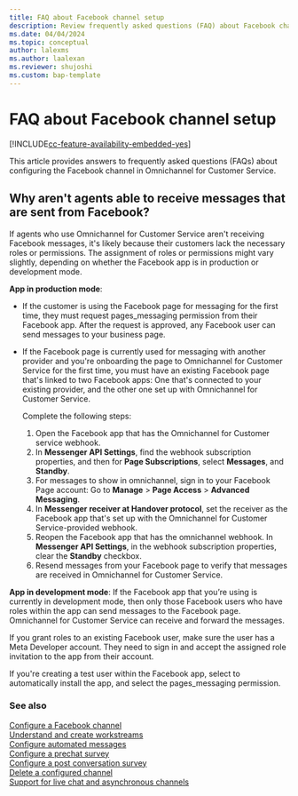 ```yaml
---
title: FAQ about Facebook channel setup
description: Review frequently asked questions (FAQ) about Facebook channel configuration in Omnichannel for Customer Service.
ms.date: 04/04/2024
ms.topic: conceptual
author: lalexms
ms.author: laalexan
ms.reviewer: shujoshi
ms.custom: bap-template
---
```


# FAQ about Facebook channel setup

[!INCLUDE[cc-feature-availability-embedded-yes](../../includes/cc-feature-availability-embedded-yes.md)]

This article provides answers to frequently asked questions (FAQs) about configuring the Facebook channel in Omnichannel for Customer Service.

## Why aren't agents able to receive messages that are sent from Facebook? 

If agents who use Omnichannel for Customer Service aren't receiving Facebook messages, it's likely because their customers lack the necessary roles or permissions. The assignment of roles or permissions might vary slightly, depending on whether the Facebook app is in production or development mode. 

**App in production mode**: 
- If the customer is using the Facebook page for messaging for the first time, they must request pages_messaging permission from their Facebook app. After the request is approved, any Facebook user can send messages to your business page.

- If the Facebook page is currently used for messaging with another provider and you're onboarding the page to Omnichannel for Customer Service for the first time, you must have an existing Facebook page that's linked to two Facebook apps: One that's connected to your existing provider, and the other one set up with Omnichannel for Customer Service.<br>

  Complete the following steps:
  1. Open the Facebook app that has the Omnichannel for Customer service webhook.
  1. In **Messenger API Settings**, find the webhook subscription properties, and then for **Page Subscriptions**, select **Messages**, and **Standby**.
  1. For messages to show in omnichannel, sign in to your Facebook Page account: Go to **Manage** > **Page Access** > **Advanced Messaging**.
  1. In **Messenger receiver at Handover protocol**, set the receiver as the Facebook app that's set up with the Omnichannel for Customer Service-provided webhook.
  1. Reopen the Facebook app that has the omnichannel webhook. In **Messenger API Settings**, in the webhook subscription properties, clear the **Standby** checkbox.
  1. Resend messages from your Facebook page to verify that messages are received in Omnichannel for Customer Service.


**App in development mode**: If the Facebook app that you’re using is currently in development mode, then only those Facebook users who have roles within the app can send messages to the Facebook page. Omnichannel for Customer Service can receive and forward the messages. 

If you grant roles to an existing Facebook user, make sure the user has a Meta Developer account. They need to sign in and accept the assigned role invitation to the app from their account. 

If you're creating a test user within the Facebook app, select to automatically install the app, and select the pages_messaging permission.​

### See also

[Configure a Facebook channel](configure-facebook-channel.md)<br>
[Understand and create workstreams](create-workstreams.md)<br>
[Configure automated messages](configure-automated-message.md)<br>
[Configure a prechat survey](configure-pre-chat-survey.md)<br>
[Configure a post conversation survey](configure-post-conversation-survey.md)<br>
[Delete a configured channel](delete-channel.md)<br>
[Support for live chat and asynchronous channels](card-support-in-channels.md)

